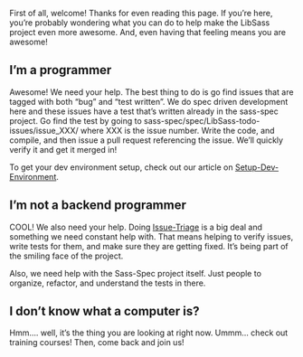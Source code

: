 First of all, welcome! Thanks for even reading this page. If you’re here, you’re probably wondering what you can do to help make the LibSass project even more awesome. And, even having that feeling means you are awesome!

I’m a programmer
----------------

Awesome! We need your help. The best thing to do is go find issues that are tagged with both “bug” and “test written”. We do spec driven development here and these issues have a test that’s written already in the sass-spec project. Go find the test by going to sass-spec/spec/LibSass-todo-issues/issue\_XXX/ where XXX is the issue number. Write the code, and compile, and then issue a pull request referencing the issue. We’ll quickly verify it and get it merged in!

To get your dev environment setup, check out our article on [Setup-Dev-Environment](setup-environment.md).

I’m not a backend programmer
----------------------------

COOL! We also need your help. Doing [Issue-Triage](triage.md) is a big deal and something we need constant help with. That means helping to verify issues, write tests for them, and make sure they are getting fixed. It’s being part of the smiling face of the project.

Also, we need help with the Sass-Spec project itself. Just people to organize, refactor, and understand the tests in there.

I don’t know what a computer is?
--------------------------------

Hmm…. well, it’s the thing you are looking at right now. Ummm… check out training courses! Then, come back and join us!
